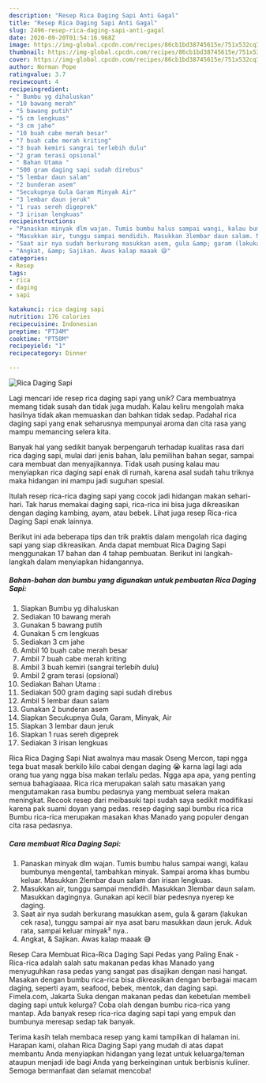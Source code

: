 ```yaml
---
description: "Resep Rica Daging Sapi Anti Gagal"
title: "Resep Rica Daging Sapi Anti Gagal"
slug: 2496-resep-rica-daging-sapi-anti-gagal
date: 2020-09-20T01:54:16.968Z
image: https://img-global.cpcdn.com/recipes/86cb1bd38745615e/751x532cq70/rica-daging-sapi-foto-resep-utama.jpg
thumbnail: https://img-global.cpcdn.com/recipes/86cb1bd38745615e/751x532cq70/rica-daging-sapi-foto-resep-utama.jpg
cover: https://img-global.cpcdn.com/recipes/86cb1bd38745615e/751x532cq70/rica-daging-sapi-foto-resep-utama.jpg
author: Norman Pope
ratingvalue: 3.7
reviewcount: 4
recipeingredient:
- " Bumbu yg dihaluskan"
- "10 bawang merah"
- "5 bawang putih"
- "5 cm lengkuas"
- "3 cm jahe"
- "10 buah cabe merah besar"
- "7 buah cabe merah kriting"
- "3 buah kemiri sangrai terlebih dulu"
- "2 gram terasi opsional"
- " Bahan Utama "
- "500 gram daging sapi sudah direbus"
- "5 lembar daun salam"
- "2 bunderan asem"
- "Secukupnya Gula Garam Minyak Air"
- "3 lembar daun jeruk"
- "1 ruas sereh digeprek"
- "3 irisan lengkuas"
recipeinstructions:
- "Panaskan minyak dlm wajan. Tumis bumbu halus sampai wangi, kalau bumbunya mengental, tambahkan minyak. Sampai aroma khas bumbu keluar. Masukkan 2lembar daun salam dan irisan lengkuas."
- "Masukkan air, tunggu sampai mendidih. Masukkan 3lembar daun salam. Masukkan dagingnya. Gunakan api kecil biar pedesnya nyerep ke daging."
- "Saat air nya sudah berkurang masukkan asem, gula &amp; garam (lakukan cek rasa), tunggu sampai air nya asat baru masukkan daun jeruk. Aduk rata, sampai keluar minyak² nya.."
- "Angkat, &amp; Sajikan. Awas kalap maaak 😅"
categories:
- Resep
tags:
- rica
- daging
- sapi

katakunci: rica daging sapi 
nutrition: 176 calories
recipecuisine: Indonesian
preptime: "PT34M"
cooktime: "PT50M"
recipeyield: "1"
recipecategory: Dinner

---
```



![Rica Daging Sapi](https://img-global.cpcdn.com/recipes/86cb1bd38745615e/751x532cq70/rica-daging-sapi-foto-resep-utama.jpg)

Lagi mencari ide resep rica daging sapi yang unik? Cara membuatnya memang tidak susah dan tidak juga mudah. Kalau keliru mengolah maka hasilnya tidak akan memuaskan dan bahkan tidak sedap. Padahal rica daging sapi yang enak seharusnya mempunyai aroma dan cita rasa yang mampu memancing selera kita.

Banyak hal yang sedikit banyak berpengaruh terhadap kualitas rasa dari rica daging sapi, mulai dari jenis bahan, lalu pemilihan bahan segar, sampai cara membuat dan menyajikannya. Tidak usah pusing kalau mau menyiapkan rica daging sapi enak di rumah, karena asal sudah tahu triknya maka hidangan ini mampu jadi suguhan spesial.

Itulah resep rica-rica daging sapi yang cocok jadi hidangan makan sehari-hari. Tak harus memakai daging sapi, rica-rica ini bisa juga dikreasikan dengan daging kambing, ayam, atau bebek. Lihat juga resep Rica-rica Daging Sapi enak lainnya.


Berikut ini ada beberapa tips dan trik praktis dalam mengolah rica daging sapi yang siap dikreasikan. Anda dapat membuat Rica Daging Sapi menggunakan 17 bahan dan 4 tahap pembuatan. Berikut ini langkah-langkah dalam menyiapkan hidangannya.

<!--inarticleads1-->

##### Bahan-bahan dan bumbu yang digunakan untuk pembuatan Rica Daging Sapi:

1. Siapkan  Bumbu yg dihaluskan
1. Sediakan 10 bawang merah
1. Gunakan 5 bawang putih
1. Gunakan 5 cm lengkuas
1. Sediakan 3 cm jahe
1. Ambil 10 buah cabe merah besar
1. Ambil 7 buah cabe merah kriting
1. Ambil 3 buah kemiri (sangrai terlebih dulu)
1. Ambil 2 gram terasi (opsional)
1. Sediakan  Bahan Utama :
1. Sediakan 500 gram daging sapi sudah direbus
1. Ambil 5 lembar daun salam
1. Gunakan 2 bunderan asem
1. Siapkan Secukupnya Gula, Garam, Minyak, Air
1. Siapkan 3 lembar daun jeruk
1. Siapkan 1 ruas sereh digeprek
1. Sediakan 3 irisan lengkuas


Rica Rica Daging Sapi Niat awalnya mau masak Oseng Mercon, tapi ngga tega buat masak berkilo kilo cabai dengan daging 😭 karna lagi lagi ada orang tua yang ngga bisa makan terlalu pedas. Ngga apa apa, yang penting semua bahagiaaaa. Rica rica merupakan salah satu masakan yang mengutamakan rasa bumbu pedasnya yang membuat selera makan meningkat. Recook resep dari meibasuki tapi sudah saya sedikit modifikasi karena pak suami doyan yang pedas. resep daging sapi bumbu rica rica Bumbu rica-rica merupakan masakan khas Manado yang populer dengan cita rasa pedasnya. 

<!--inarticleads2-->

##### Cara membuat Rica Daging Sapi:

1. Panaskan minyak dlm wajan. Tumis bumbu halus sampai wangi, kalau bumbunya mengental, tambahkan minyak. Sampai aroma khas bumbu keluar. Masukkan 2lembar daun salam dan irisan lengkuas.
1. Masukkan air, tunggu sampai mendidih. Masukkan 3lembar daun salam. Masukkan dagingnya. Gunakan api kecil biar pedesnya nyerep ke daging.
1. Saat air nya sudah berkurang masukkan asem, gula &amp; garam (lakukan cek rasa), tunggu sampai air nya asat baru masukkan daun jeruk. Aduk rata, sampai keluar minyak² nya..
1. Angkat, &amp; Sajikan. Awas kalap maaak 😅


Resep Cara Membuat Rica-Rica Daging Sapi Pedas yang Paling Enak - Rica-rica adalah salah satu makanan pedas khas Manado yang menyuguhkan rasa pedas yang sangat pas disajikan dengan nasi hangat. Masakan dengan bumbu rica-rica bisa dikreasikan dengan berbagai macam daging, seperti ayam, seafood, bebek, mentok, dan daging sapi. Fimela.com, Jakarta Suka dengan makanan pedas dan kebetulan membeli daging sapi untuk kelurga? Coba olah dengan bumbu rica-rica yang mantap. Ada banyak resep rica-rica daging sapi tapi yang empuk dan bumbunya meresap sedap tak banyak. 

Terima kasih telah membaca resep yang kami tampilkan di halaman ini. Harapan kami, olahan Rica Daging Sapi yang mudah di atas dapat membantu Anda menyiapkan hidangan yang lezat untuk keluarga/teman ataupun menjadi ide bagi Anda yang berkeinginan untuk berbisnis kuliner. Semoga bermanfaat dan selamat mencoba!
